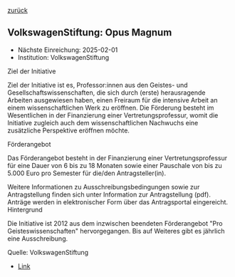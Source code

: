 [zurück](/funding/)

## VolkswagenStiftung: Opus Magnum

* Nächste Einreichung: 2025-02-01
* Institution: VolkswagenStiftung

Ziel der Initiative

Ziel der Initiative ist es, Professor:innen aus den Geistes- und Gesellschaftswissenschaften, die sich durch (erste) herausragende Arbeiten ausgewiesen haben, einen Freiraum für die intensive Arbeit an einem wissenschaftlichen Werk zu eröffnen. Die Förderung besteht im Wesentlichen in der Finanzierung einer Vertretungsprofessur, womit die Initiative zugleich auch dem wissenschaftlichen Nachwuchs eine zusätzliche Perspektive eröffnen möchte.

Förderangebot

Das Förderangebot besteht in der Finanzierung einer Vertretungsprofessur für eine Dauer von 6 bis zu 18 Monaten sowie einer Pauschale von bis zu 5.000 Euro pro Semester für die/den Antragsteller(in).

Weitere Informationen zu Ausschreibungsbedingungen sowie zur Antragstellung finden sich unter Information zur Antragstellung (pdf). Anträge werden in elektronischer Form über das Antragsportal eingereicht.
Hintergrund

Die Initiative ist 2012 aus dem inzwischen beendeten Förderangebot "Pro Geisteswissenschaften" hervorgegangen. Bis auf Weiteres gibt es jährlich eine Ausschreibung.

Quelle: VolkswagenStiftung

* [Link](https://www.volkswagenstiftung.de/unsere-foerderung/unser-foerderangebot-im-ueberblick/opus-magnum)